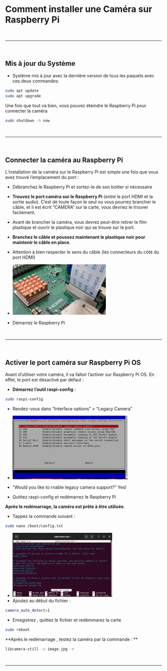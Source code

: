 # Comment installer une Caméra sur Raspberry Pi

&nbsp;
***
&nbsp;

##  Mis à jour du Système

* Système mis à jour avec la dernière version de tous les paquets avec ces deux commandes:

```bash
sudo apt update
sudo apt upgrade
```
Une fois que tout va bien, vous pouvez éteindre le Raspberry Pi pour connecter la caméra

```bash
sudo shutdown -h now
```

&nbsp;
***
&nbsp;

##  Connecter la caméra au Raspberry Pi

L’installation de la caméra sur le Raspberry Pi est simple une fois que vous avez trouvé l’emplacement du port :
* Débranchez le Raspberry Pi et sortez-le de son boitier si nécessaire
* **Trouvez le port caméra sur le Raspberry Pi** (entre le port HDMI et la sortie audio).
C’est de toute façon le seul ou vous pourrez brancher le câble, et il est écrit “CAMERA” sur la carte, vous devriez le trouver facilement.
* Avant de brancher la caméra, vous devrez peut-être retirer le film plastique et ouvrir le plastique noir qui se trouve sur le port.
* **Branchez le câble et poussez maintenant le plastique noir pour maintenir le câble en place**.
* Attention à bien respecter le sens du câble (les connecteurs du côté du port HDMI)

* ![image info](./pictures/camera-cable.webp)
* Démarrez le Raspberry Pi

&nbsp;
***
&nbsp;

##  Activer le port caméra sur Raspberry Pi OS

Avant d’utiliser votre caméra, il va falloir l’activer sur Raspberry Pi OS.
En effet, le port est désactivé par défaut :
* **Démarrez l’outil raspi-config** :
```bash
sudo raspi-config
```
* Rendez-vous dans “Interface options” > “Legacy Camera”

* ![image info](./pictures/287386264_334147658723007_2872349656411536222_n.png)

* “Would you like to rnable legacy camera support?”
Yes!
* Quittez raspi-config et redémarrez le Raspberry Pi

**Après le redémarrage, la caméra est prête à être utilisée**.

* Tappez la commande suivant :

```bash
sudo nano /boot/config.txt
```
* ![image info](./pictures/287329394_5171205129623087_6710763010915793580_n.png)
* Ajoutez au début du fichier :
```bash
camera_auto_detect=1
```
* Enregistrez , quittez le fichier et redémmarez la carte

```bash
sudo reboot
```

**Après le redémarrage , testez la caméra par la commande : **

```bash
libcamera-still -o image.jpg -n 
```

&nbsp;
***
&nbsp;
